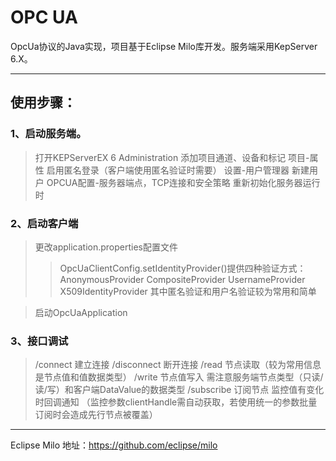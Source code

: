 # OPC UA

OpcUa协议的Java实现，项目基于Eclipse Milo库开发。服务端采用KepServer 6.X。

---

## 使用步骤：

### 1、启动服务端。
> 打开KEPServerEX 6 Administration
> 添加项目通道、设备和标记
> 项目-属性 启用匿名登录（客户端使用匿名验证时需要）
> 设置-用户管理器 新建用户
> OPCUA配置-服务器端点，TCP连接和安全策略
> 重新初始化服务器运行时

### 2、启动客户端
> 更改application.properties配置文件
>> OpcUaClientConfig.setIdentityProvider()提供四种验证方式：
>> AnonymousProvider
>> CompositeProvider
>> UsernameProvider
>> X509IdentityProvider
>> 其中匿名验证和用户名验证较为常用和简单

> 启动OpcUaApplication

### 3、接口调试
> /connect 建立连接
> /disconnect 断开连接
> /read 节点读取（较为常用信息是节点值和值数据类型）
> /write 节点值写入 需注意服务端节点类型（只读/读/写）和客户端DataValue的数据类型
> /subscribe 订阅节点 监控值有变化时回调通知 （监控参数clientHandle需自动获取，若使用统一的参数批量订阅时会造成先行节点被覆盖）

---

Eclipse Milo 地址：https://github.com/eclipse/milo